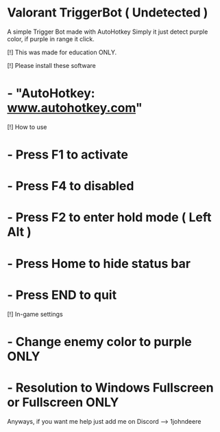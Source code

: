 # Valorant TriggerBot ( Undetected )
A simple Trigger Bot made with AutoHotkey
Simply it just detect purple color, if purple in range it click.

[!] This was made for education ONLY.

[!] Please install these software
#    - "AutoHotkey: www.autohotkey.com"

[!] How to use
#    - Press F1 to activate
#    - Press F4 to disabled
#    - Press F2 to enter hold mode ( Left Alt )
#    - Press Home to hide status bar
#    - Press END to quit
[!] In-game settings
#    - Change enemy color to purple ONLY
#    - Resolution to Windows Fullscreen or Fullscreen ONLY

Anyways, if you want me help just add me on Discord --> 1johndeere
